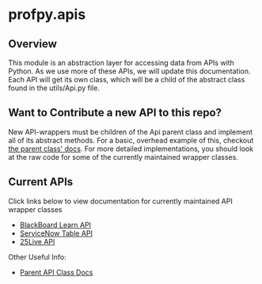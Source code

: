 # profpy.apis
## Overview
This module is an abstraction layer for accessing data from APIs with Python. As we use more of these APIs, we will update this documentation.
Each API will get its own class, which will be a child of the abstract class found in the utils/Api.py file. 

## Want to Contribute a new API to this repo?
New API-wrappers must be children of the Api parent class and implement all of its abstract methods. For a basic, overhead example
of this, checkout [the parent class' docs](./docs/Api.md). For more detailed implementations, you should look at the raw code for 
some of the currently maintained wrapper classes. 

## Current APIs 

Click links below to view documentation for currently maintained API wrapper classes
- [BlackBoard Learn API](./docs/BlackBoardLearn.md)
- [ServiceNow Table API](./docs/ServiceNowTable.md)
- [25Live API](./docs/TwentyFiveLive.md)

Other Useful Info:
- [Parent API Class Docs](./docs/Api.md)
